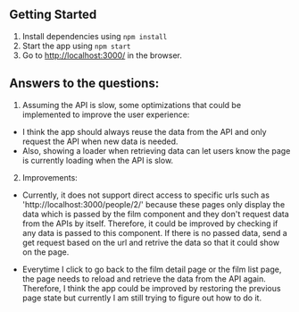 ## Getting Started

1. Install dependencies using `npm install`
2. Start the app using `npm start` 
3. Go to <http://localhost:3000/> in the browser.

## Answers to the questions: 

1. Assuming the API is slow, some optimizations that could be implemented to improve the user experience: 
- I think the app should always reuse the data from the API and only request the API when new data is needed. 
- Also, showing a loader when retrieving data can let users know the page is currently loading when the API is slow. 

2. Improvements: 
- Currently, it does not support direct access to specific urls such as 'http://localhost:3000/people/2/' because these pages only display the data which is passed by the film component and they don't request data from the APIs by itself. Therefore, it could be improved by checking if any data is passed to this component. If there is no passed data, send a get request based on the url and retrive the data so that it could show on the page. 

- Everytime I click to go back to the film detail page or the film list page, the page needs to reload and retrieve the data from the API again. Therefore, I think the app could be improved by restoring the previous page state but currently I am still trying to figure out how to do it.